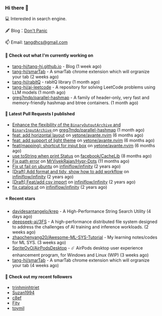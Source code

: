 ### Hi there 👋

💻 Interested in search engine.

🖋 Blog：[Don't Panic](https://tangdh.life)

📫 Email: [tangdhcs@gmail.com](mailto:tangdhcs@gmail.com)

#### 👷 Check out what I'm currently working on

- [tang-hi/tang-hi.github.io](https://github.com/tang-hi/tang-hi.github.io) - Blog (1 week ago)
- [tang-hi/smarTab](https://github.com/tang-hi/smarTab) - A smarTab chrome extension which will orgranize your tab (2 weeks ago)
- [tang-hi/rabitQ](https://github.com/tang-hi/rabitQ) - rabitQ library (1 month ago)
- [tang-hi/ai-leetcode](https://github.com/tang-hi/ai-leetcode) - A repository for solving LeetCode problems using LLM models (1 month ago)
- [greg7mdp/parallel-hashmap](https://github.com/greg7mdp/parallel-hashmap) - A family of header-only, very fast and memory-friendly hashmap and btree containers. (1 month ago)

#### 🔨 Latest Pull Requests I published

- [Enhance the flexibility of the `BinaryOutputArchive` and `BinaryInputArchive` ](https://github.com/greg7mdp/parallel-hashmap/pull/267) on [greg7mdp/parallel-hashmap](https://github.com/greg7mdp/parallel-hashmap) (1 month ago)
- [feat: add horizontal layout](https://github.com/yetone/avante.nvim/pull/420) on [yetone/avante.nvim](https://github.com/yetone/avante.nvim) (6 months ago)
- [feat: add support of light theme](https://github.com/yetone/avante.nvim/pull/195) on [yetone/avante.nvim](https://github.com/yetone/avante.nvim) (6 months ago)
- [feat(mapping): shortcut for input box](https://github.com/yetone/avante.nvim/pull/194) on [yetone/avante.nvim](https://github.com/yetone/avante.nvim) (6 months ago)
- [use toString when print Status](https://github.com/facebook/CacheLib/pull/328) on [facebook/CacheLib](https://github.com/facebook/CacheLib) (8 months ago)
- [Fix path error](https://github.com/MrVivekRajan/Hypr-Dots/pull/2) on [MrVivekRajan/Hypr-Dots](https://github.com/MrVivekRajan/Hypr-Dots) (11 months ago)
- [Fix ut fail on ubuntu](https://github.com/infiniflow/infinity/pull/45) on [infiniflow/infinity](https://github.com/infiniflow/infinity) (2 years ago)
- [[Draft] Add format and tidy, show how to add workflow](https://github.com/infiniflow/infinity/pull/44) on [infiniflow/infinity](https://github.com/infiniflow/infinity) (2 years ago)
- [[Draft] Feat/add csv import](https://github.com/infiniflow/infinity/pull/15) on [infiniflow/infinity](https://github.com/infiniflow/infinity) (2 years ago)
- [fix catalog ut](https://github.com/infiniflow/infinity/pull/13) on [infiniflow/infinity](https://github.com/infiniflow/infinity) (2 years ago)

#### ⭐ Recent stars

- [davidesantangelo/krep](https://github.com/davidesantangelo/krep) - A High-Performance String Search Utility (4 days ago)
- [deepseek-ai/3FS](https://github.com/deepseek-ai/3FS) -  A high-performance distributed file system designed to address the challenges of AI training and inference workloads.  (2 weeks ago)
- [zhaochenyang20/Awesome-ML-SYS-Tutorial](https://github.com/zhaochenyang20/Awesome-ML-SYS-Tutorial) - My learning notes/codes for ML SYS. (3 weeks ago)
- [SpriteOvO/AirPodsDesktop](https://github.com/SpriteOvO/AirPodsDesktop) - ☄️ AirPods desktop user experience enhancement program, for Windows and Linux (WIP) (3 weeks ago)
- [tang-hi/smarTab](https://github.com/tang-hi/smarTab) - A smarTab chrome extension which will orgranize your tab (4 weeks ago)

#### 👯 Check out my recent followers

- [trinhminhtriet](https://github.com/trinhminhtriet)
- [Suzan1994](https://github.com/Suzan1994)
- [c8ef](https://github.com/c8ef)
- [Fity](https://github.com/Fity)
- [toymil](https://github.com/toymil)

